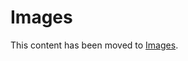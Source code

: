 # Images

This content has been moved to [Images](https://grafana.com/docs/grafana-cloud/monitor-infrastructure/kubernetes-monitoring/configuration/helm-chart-config/helm-chart/#images).